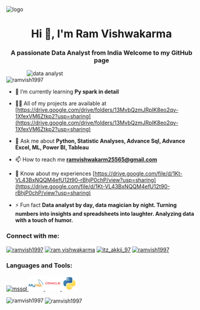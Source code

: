 ![logo](https://github.com/RamVish1997/RamVish1997/assets/115981415/e7950324-95f6-4323-9145-dabae1f49bf7)


<h1 align="center">Hi 👋, I'm Ram Vishwakarma</h1>
<h3 align="center">A passionate Data Analyst from India Welcome to my GitHub page</h3>
<img align = "right" alt = "data analyst" , width = "450" src = "https://i.pinimg.com/originals/fc/71/63/fc71635c7f1b09ed30413f59bb749582.gif">

<p align="left"> <img src="https://komarev.com/ghpvc/?username=ramvish1997&label=Profile%20views&color=0e75b6&style=flat" alt="ramvish1997" /> </p>

- 🌱 I’m currently learning **Py spark in detail**

- 👨‍💻 All of my projects are available at [https://drive.google.com/drive/folders/13MvbQzmJRpIK8eo2qy-1XfexVM6Ztkp2?usp=sharing](https://drive.google.com/drive/folders/13MvbQzmJRpIK8eo2qy-1XfexVM6Ztkp2?usp=sharing)

- 💬 Ask me about **Python, Statistic Analyses, Advance Sql, Advance Excel, ML, Power BI, Tableau**

- 📫 How to reach me **ramvishwakarm25565@gmail.com**

- 📄 Know about my experiences [https://drive.google.com/file/d/1Kt-VL43BxNQQM4efU12t90-rBhjP0chP/view?usp=sharing](https://drive.google.com/file/d/1Kt-VL43BxNQQM4efU12t90-rBhjP0chP/view?usp=sharing)

- ⚡ Fun fact **Data analyst by day, data magician by night. Turning numbers into insights and spreadsheets into laughter. Analyzing data with a touch of humor.**

<h3 align="left">Connect with me:</h3>
<p align="left">
<a href="https://linkedin.com/in/ramvish1997" target="blank"><img align="center" src="https://raw.githubusercontent.com/rahuldkjain/github-profile-readme-generator/master/src/images/icons/Social/linked-in-alt.svg" alt="ramvish1997" height="30" width="40" /></a>
<a href="https://fb.com/ram vishwakarma" target="blank"><img align="center" src="https://raw.githubusercontent.com/rahuldkjain/github-profile-readme-generator/master/src/images/icons/Social/facebook.svg" alt="ram vishwakarma" height="30" width="40" /></a>
<a href="https://instagram.com/itz_akkii_97" target="blank"><img align="center" src="https://raw.githubusercontent.com/rahuldkjain/github-profile-readme-generator/master/src/images/icons/Social/instagram.svg" alt="itz_akkii_97" height="30" width="40" /></a>
<a href="https://www.hackerrank.com/ramvish1997" target="blank"><img align="center" src="https://raw.githubusercontent.com/rahuldkjain/github-profile-readme-generator/master/src/images/icons/Social/hackerrank.svg" alt="ramvish1997" height="30" width="40" /></a>
</p>

<h3 align="left">Languages and Tools:</h3>
<p align="left"> <a href="https://www.microsoft.com/en-us/sql-server" target="_blank" rel="noreferrer"> <img src="https://www.svgrepo.com/show/303229/microsoft-sql-server-logo.svg" alt="mssql" width="40" height="40"/> </a> <a href="https://www.mysql.com/" target="_blank" rel="noreferrer"> <img src="https://raw.githubusercontent.com/devicons/devicon/master/icons/mysql/mysql-original-wordmark.svg" alt="mysql" width="40" height="40"/> </a> <a href="https://www.oracle.com/" target="_blank" rel="noreferrer"> <img src="https://raw.githubusercontent.com/devicons/devicon/master/icons/oracle/oracle-original.svg" alt="oracle" width="40" height="40"/> </a> <a href="https://www.python.org" target="_blank" rel="noreferrer"> <img src="https://raw.githubusercontent.com/devicons/devicon/master/icons/python/python-original.svg" alt="python" width="40" height="40"/> </a> </p>

<p><img align="left" src="https://github-readme-stats.vercel.app/api/top-langs?username=ramvish1997&show_icons=true&locale=en&layout=compact" alt="ramvish1997" /></p>

<p>&nbsp;<img align="center" src="https://github-readme-stats.vercel.app/api?username=ramvish1997&show_icons=true&locale=en" alt="ramvish1997" /></p>
